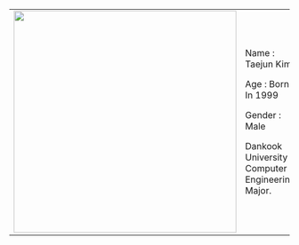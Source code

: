 

<table>
  <tr>
    <td><img src="https://github.com/user-attachments/assets/2e251c4a-6b65-478f-a92c-10ed38570bef" width="400" height="400"></td>
    <td style="font-famliy: 'Parperlogy' , sans-serif">
      <p class="my-font">Name : Taejun Kim</p>
      <p>Age : Born In 1999</p>
      <p>Gender : Male</p>
      <p>Dankook University Computer Engineering Major.</p>
    </td>
  </tr>
</table>
